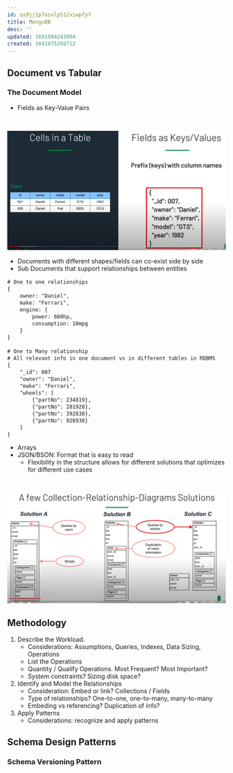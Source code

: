```yaml
---
id: us9jj1p7xsxlp512xiwpfy7
title: MongoDB
desc: ''
updated: 1691984243804
created: 1691975260712
---
```


## Document vs Tabular
### The Document Model
- Fields as Key-Value Pairs
<br>

![Alt text](mongodb_key_value_pair.png)

- Documents with different shapes/fields can co-exist side by side
- Sub Documents that support relationships between entities

```raw
# One to one relationships
{
    owner: "Daniel",
    make: "Ferrari",
    engine: {
        power: 660hp,
        consumption: 10mpg
    } 
}

# One to Many relationship
# All relevant info in one document vs in different tables in RDBMS
{
    "_id": 007
    "owner": "Daniel",
    "make": "Ferrari",
    "wheels": [
        {"partNo": 234819},
        {"partNo": 281928},
        {"partNo": 392838},
        {"partNo": 928938}
    ]
}

```

- Arrays
- JSON/BSON: Format that is easy to read
  - Flexibility in the structure allows for different solutions that optimizes for different use cases 

<br>

![Modeling for a blog](mongodb_blog_data_model.png)

## Methodology
1. Describe the Workload. 
   - Considerations: Assumptions, Queries, Indexes, Data Sizing, Operations
   - List the Operations
   - Quantity / Qualify Operations. Most Frequent? Most Important?
   - System constraints? Sizing disk space?
2. Identify and Model the Relationships
   - Consideration: Embed or link? Collections / Fields
   - Type of relationships? One-to-one, one-to-many, many-to-many
   - Embeding vs referencing? Duplication of info?
3. Apply Patterns
   - Considerations: recognize and apply patterns

## Schema Design Patterns
### Schema Versioning Pattern

